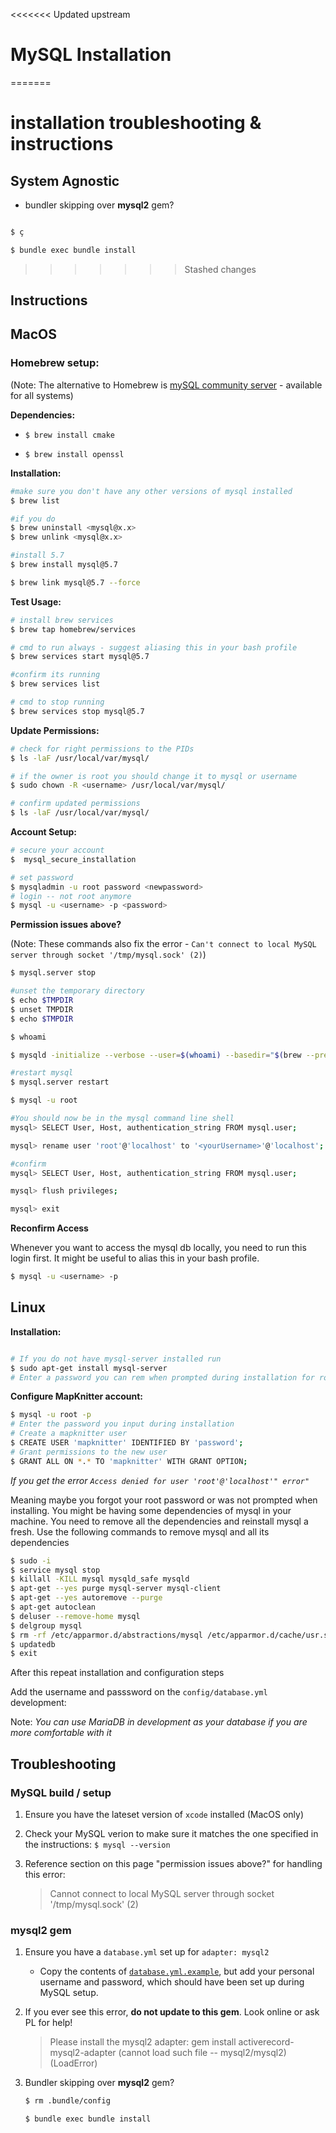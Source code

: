 <<<<<<< Updated upstream
# MySQL Installation
=======
# installation troubleshooting & instructions 

## System Agnostic 

- bundler skipping over **mysql2** gem?

```Bash 

$ ç

$ bundle exec bundle install

```

>>>>>>> Stashed changes

## Instructions

## MacOS

### Homebrew setup:

(Note: The alternative to Homebrew is [mySQL community server](https://dev.mysql.com/downloads/mysql/5.7.html#downloads) - available for all systems)

**Dependencies:**

- `$ brew install cmake`


- `$ brew install openssl`


**Installation:**

```Bash
#make sure you don't have any other versions of mysql installed
$ brew list

#if you do
$ brew uninstall <mysql@x.x>
$ brew unlink <mysql@x.x>

#install 5.7
$ brew install mysql@5.7

$ brew link mysql@5.7 --force
```

**Test Usage:**

```Bash
# install brew services 
$ brew tap homebrew/services

# cmd to run always - suggest aliasing this in your bash profile
$ brew services start mysql@5.7

#confirm its running
$ brew services list

# cmd to stop running
$ brew services stop mysql@5.7

```

**Update Permissions:**

```Bash
# check for right permissions to the PIDs
$ ls -laF /usr/local/var/mysql/

# if the owner is root you should change it to mysql or username
$ sudo chown -R <username> /usr/local/var/mysql/

# confirm updated permissions
$ ls -laF /usr/local/var/mysql/

```

**Account Setup:**

```Bash
# secure your account
$  mysql_secure_installation   

# set password
$ mysqladmin -u root password <newpassword>  
# login -- not root anymore
$ mysql -u <username> -p <password>       

```

**Permission issues above?**

(Note: These commands also fix the error - `Can't connect to local MySQL server through socket '/tmp/mysql.sock' (2)`)

```Bash
$ mysql.server stop

#unset the temporary directory
$ echo $TMPDIR
$ unset TMPDIR
$ echo $TMPDIR

$ whoami

$ mysqld -initialize --verbose --user=$(whoami) --basedir="$(brew --prefix mysql)" --datadir=/usr/local/var/mysql --tmpdir=/tmp

#restart mysql
$ mysql.server restart

$ mysql -u root

#You should now be in the mysql command line shell
mysql> SELECT User, Host, authentication_string FROM mysql.user;

mysql> rename user 'root'@'localhost' to '<yourUsername>'@'localhost';

#confirm
mysql> SELECT User, Host, authentication_string FROM mysql.user; 

mysql> flush privileges;

mysql> exit

```

**Reconfirm Access**

Whenever you want to access the mysql db locally, you need to run this login first. It might be useful to alias this in your bash profile.

```Bash
$ mysql -u <username> -p
```


## Linux

**Installation:**

```Bash

# If you do not have mysql-server installed run
$ sudo apt-get install mysql-server
# Enter a password you can rem when prompted during installation for root

```
**Configure MapKnitter account:**

```Bash
$ mysql -u root -p
# Enter the password you input during installation
# Create a mapknitter user
$ CREATE USER 'mapknitter' IDENTIFIED BY 'password';
# Grant permissions to the new user
$ GRANT ALL ON *.* TO 'mapknitter' WITH GRANT OPTION;

```

_If you get the error `Access denied for user 'root'@'localhost'" error"`_ 

Meaning maybe you forgot your root password or was not prompted when installing. You might be having some dependencies of mysql in your machine. You need to remove all the dependencies and reinstall mysql a fresh. 
Use the following commands to remove mysql and all its dependencies

```Bash
$ sudo -i
$ service mysql stop
$ killall -KILL mysql mysqld_safe mysqld
$ apt-get --yes purge mysql-server mysql-client
$ apt-get --yes autoremove --purge
$ apt-get autoclean
$ deluser --remove-home mysql
$ delgroup mysql
$ rm -rf /etc/apparmor.d/abstractions/mysql /etc/apparmor.d/cache/usr.sbin.mysqld /etc/mysql /var/lib/mysql /var/log/mysql* /var/log/upstart/mysql.log* /var/run/mysqld
$ updatedb
$ exit

````
After this repeat installation and configuration steps


Add the username and passsword on the `config/database.yml` development:

Note: _You can use MariaDB in development as your database if you are more comfortable with it_

## Troubleshooting

### MySQL build / setup

1. Ensure you have the lateset version of `xcode` installed (MacOS only)

2. Check your MySQL verion to make sure it matches the one specified in the instructions: `$ mysql --version`

3) Reference section on this page "permission issues above?" for handling this error:

    <blockquote>
    Cannot connect to local MySQL server through socket '/tmp/mysql.sock' (2)
    </blockquote>

### mysql2 gem

1. Ensure you have a `database.yml` set up for `adapter: mysql2`

    -   Copy the contents of [`database.yml.example`](config/database.yml.example), but add your personal username and password, which should have been set up during MySQL setup.


2. If you ever see this error, **do not update to this gem**. Look online or ask PL for help!
    <blockquote>
    Please install the mysql2 adapter: gem install activerecord-mysql2-adapter (cannot load such file -- mysql2/mysql2) (LoadError)
    </blockquote>

3. Bundler skipping over **mysql2** gem?

    ``` Bash
    $ rm .bundle/config

    $ bundle exec bundle install
    ```
